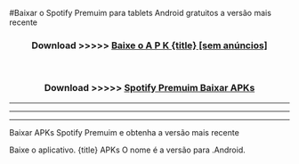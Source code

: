 #Baixar o Spotify Premuim   para tablets Android gratuitos a versão mais recente


<div align="center">
<h3>Download >>>>> <a href="https://pt-web.web.app/?pt= {title}">Baixe o A P K {title} [sem anúncios]</a></h3><br>

<h3>Download >>>>> <a href="https://pt-web.web.app/?pt= {title}">Spotify Premuim  Baixar APKs</a></h3>
</div>

----------------------------------------------------------

----------------------------------------------------------

----------------------------------------------------------

Baixar APKs Spotify Premuim  e obtenha a versão mais recente

Baixe o aplicativo. {title} APKs O nome é a versão para .Android.


